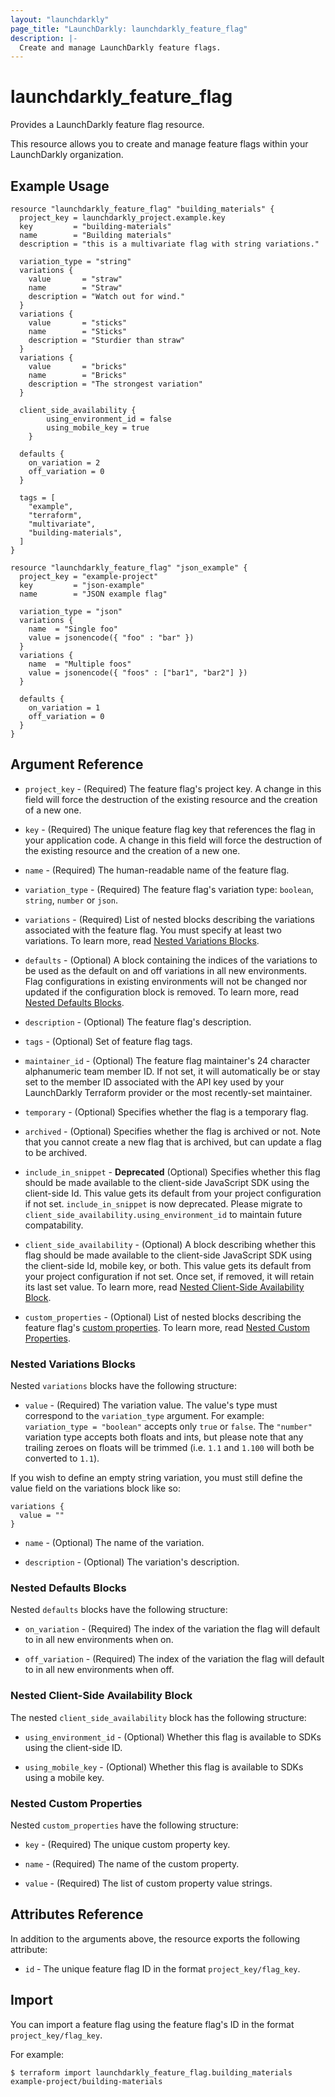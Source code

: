 ```yaml
---
layout: "launchdarkly"
page_title: "LaunchDarkly: launchdarkly_feature_flag"
description: |-
  Create and manage LaunchDarkly feature flags.
---
```


# launchdarkly_feature_flag

Provides a LaunchDarkly feature flag resource.

This resource allows you to create and manage feature flags within your LaunchDarkly organization.

## Example Usage

```hcl
resource "launchdarkly_feature_flag" "building_materials" {
  project_key = launchdarkly_project.example.key
  key         = "building-materials"
  name        = "Building materials"
  description = "this is a multivariate flag with string variations."

  variation_type = "string"
  variations {
    value       = "straw"
    name        = "Straw"
    description = "Watch out for wind."
  }
  variations {
    value       = "sticks"
    name        = "Sticks"
    description = "Sturdier than straw"
  }
  variations {
    value       = "bricks"
    name        = "Bricks"
    description = "The strongest variation"
  }

  client_side_availability {
		using_environment_id = false
		using_mobile_key = true
	}

  defaults {
    on_variation = 2
    off_variation = 0
  }

  tags = [
    "example",
    "terraform",
    "multivariate",
    "building-materials",
  ]
}
```

```hcl
resource "launchdarkly_feature_flag" "json_example" {
  project_key = "example-project"
  key         = "json-example"
  name        = "JSON example flag"

  variation_type = "json"
  variations {
    name  = "Single foo"
    value = jsonencode({ "foo" : "bar" })
  }
  variations {
    name  = "Multiple foos"
    value = jsonencode({ "foos" : ["bar1", "bar2"] })
  }

  defaults {
    on_variation = 1
    off_variation = 0
  }
}
```

## Argument Reference

- `project_key` - (Required) The feature flag's project key. A change in this field will force the destruction of the existing resource and the creation of a new one.

- `key` - (Required) The unique feature flag key that references the flag in your application code. A change in this field will force the destruction of the existing resource and the creation of a new one.

- `name` - (Required) The human-readable name of the feature flag.

- `variation_type` - (Required) The feature flag's variation type: `boolean`, `string`, `number` or `json`.

- `variations` - (Required) List of nested blocks describing the variations associated with the feature flag. You must specify at least two variations. To learn more, read [Nested Variations Blocks](#nested-variations-blocks).

- `defaults` - (Optional) A block containing the indices of the variations to be used as the default on and off variations in all new environments. Flag configurations in existing environments will not be changed nor updated if the configuration block is removed. To learn more, read [Nested Defaults Blocks](#nested-defaults-blocks).

- `description` - (Optional) The feature flag's description.

- `tags` - (Optional) Set of feature flag tags.

- `maintainer_id` - (Optional) The feature flag maintainer's 24 character alphanumeric team member ID. If not set, it will automatically be or stay set to the member ID associated with the API key used by your LaunchDarkly Terraform provider or the most recently-set maintainer.

- `temporary` - (Optional) Specifies whether the flag is a temporary flag.

- `archived` - (Optional) Specifies whether the flag is archived or not. Note that you cannot create a new flag that is archived, but can update a flag to be archived.

- `include_in_snippet` - **Deprecated** (Optional) Specifies whether this flag should be made available to the client-side JavaScript SDK using the client-side Id. This value gets its default from your project configuration if not set. `include_in_snippet` is now deprecated. Please migrate to `client_side_availability.using_environment_id` to maintain future compatability.

- `client_side_availability` - (Optional) A block describing whether this flag should be made available to the client-side JavaScript SDK using the client-side Id, mobile key, or both. This value gets its default from your project configuration if not set. Once set, if removed, it will retain its last set value. To learn more, read [Nested Client-Side Availability Block](#nested-client-side-availability-block).

- `custom_properties` - (Optional) List of nested blocks describing the feature flag's [custom properties](https://docs.launchdarkly.com/home/connecting/custom-properties). To learn more, read [Nested Custom Properties](#nested-custom-properties).

### Nested Variations Blocks

Nested `variations` blocks have the following structure:

- `value` - (Required) The variation value. The value's type must correspond to the `variation_type` argument. For example: `variation_type = "boolean"` accepts only `true` or `false`. The `"number"` variation type accepts both floats and ints, but please note that any trailing zeroes on floats will be trimmed (i.e. `1.1` and `1.100` will both be converted to `1.1`).

If you wish to define an empty string variation, you must still define the value field on the variations block like so:

```
variations {
  value = ""
}
```

- `name` - (Optional) The name of the variation.

- `description` - (Optional) The variation's description.

### Nested Defaults Blocks

Nested `defaults` blocks have the following structure:

- `on_variation` - (Required) The index of the variation the flag will default to in all new environments when on.

- `off_variation` - (Required) The index of the variation the flag will default to in all new environments when off.

### Nested Client-Side Availability Block

The nested `client_side_availability` block has the following structure:

- `using_environment_id` - (Optional) Whether this flag is available to SDKs using the client-side ID.

- `using_mobile_key` - (Optional) Whether this flag is available to SDKs using a mobile key.

### Nested Custom Properties

Nested `custom_properties` have the following structure:

- `key` - (Required) The unique custom property key.

- `name` - (Required) The name of the custom property.

- `value` - (Required) The list of custom property value strings.

## Attributes Reference

In addition to the arguments above, the resource exports the following attribute:

- `id` - The unique feature flag ID in the format `project_key/flag_key`.

## Import

You can import a feature flag using the feature flag's ID in the format `project_key/flag_key`.

For example:

```
$ terraform import launchdarkly_feature_flag.building_materials example-project/building-materials
```
